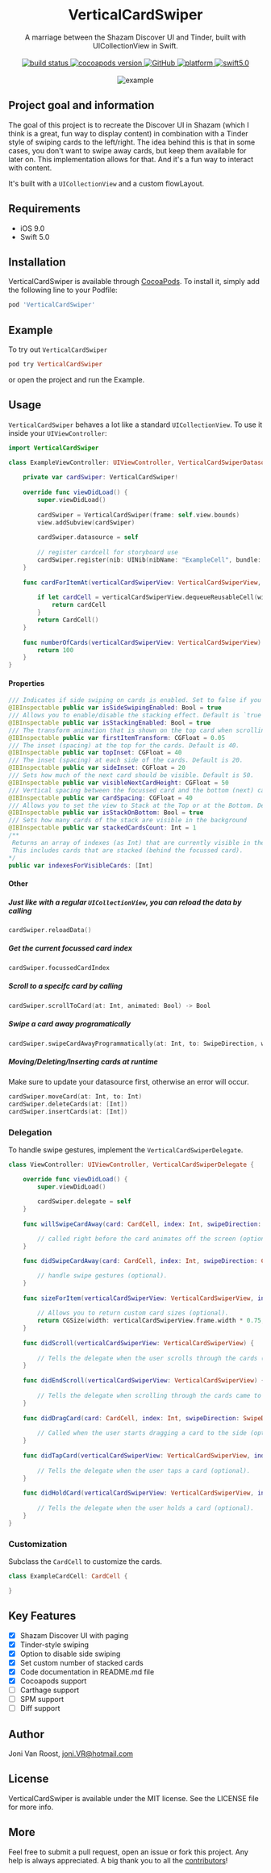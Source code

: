 <h1 align="center"> VerticalCardSwiper </h1>

<div align="center">
    A marriage between the Shazam Discover UI and Tinder, built with UICollectionView in Swift.
</div>

<br/>

<div align="center">
    <!-- build status -->
    <a href="https://travis-ci.org/JoniVR/VerticalCardSwiper">
        <img src="https://travis-ci.org/JoniVR/VerticalCardSwiper.svg?branch=master"  alt="build status">
    </a>
    <!-- pod version -->
    <a href="https://cocoapods.org/pods/VerticalCardSwiper">
        <img src="https://img.shields.io/cocoapods/v/VerticalCardSwiper.svg?style=flat"  alt="cocoapods version">
    </a>
    <!-- license -->
    <a href="https://github.com/JoniVR/VerticalCardSwiper/blob/master/LICENSE">
        <img alt="GitHub" src="https://img.shields.io/github/license/JoniVR/VerticalCardSwiper.svg">
    </a>
    <!-- platform -->
    <a href="https://cocoapods.org/pods/VerticalCardSwiper">
        <img src="https://img.shields.io/cocoapods/p/VerticalCardSwiper.svg?style=flat?" alt="platform">
    </a>
    <a href="https://swift.org/blog/swift-5-released/">
        <img src="https://img.shields.io/badge/swift-5.0-brightgreen.svg" alt="swift5.0">
    </a>
</div>

<br/>
  
<div align="center">
  <img src="./example.gif" alt="example">
</div>

## Project goal and information
The goal of this project is to recreate the Discover UI in Shazam (which I think is a great, fun way to display content) in combination with a Tinder style of swiping cards to the left/right.
The idea behind this is that in some cases, you don't want to swipe away cards, but keep them available for later on. This implementation allows for that. And it's a fun way to interact with content.

It's built with a `UICollectionView` and a custom flowLayout.

## Requirements
* iOS 9.0
* Swift 5.0

## Installation
VerticalCardSwiper is available through [CocoaPods](https://cocoapods.org). To install
it, simply add the following line to your Podfile:

```ruby
pod 'VerticalCardSwiper'
```

## Example
To try out `VerticalCardSwiper`

```ruby
pod try VerticalCardSwiper
```

or open the project and run the Example.

## Usage
`VerticalCardSwiper` behaves a lot like a standard `UICollectionView`. 
To use it inside your `UIViewController`:

```swift
import VerticalCardSwiper

class ExampleViewController: UIViewController, VerticalCardSwiperDatasource {
    
    private var cardSwiper: VerticalCardSwiper!
    
    override func viewDidLoad() {
        super.viewDidLoad()
        
        cardSwiper = VerticalCardSwiper(frame: self.view.bounds)
        view.addSubview(cardSwiper)
        
        cardSwiper.datasource = self
        
        // register cardcell for storyboard use
        cardSwiper.register(nib: UINib(nibName: "ExampleCell", bundle: nil), forCellWithReuseIdentifier: "ExampleCell")
    }
    
    func cardForItemAt(verticalCardSwiperView: VerticalCardSwiperView, cardForItemAt index: Int) -> CardCell {
        
        if let cardCell = verticalCardSwiperView.dequeueReusableCell(withReuseIdentifier: "ExampleCell", for: index) as? ExampleCardCell {
            return cardCell
        }
        return CardCell()
    }
    
    func numberOfCards(verticalCardSwiperView: VerticalCardSwiperView) -> Int {
        return 100
    }
}
```

#### Properties
```swift
/// Indicates if side swiping on cards is enabled. Set to false if you don't want side swiping. Default is `true`.
@IBInspectable public var isSideSwipingEnabled: Bool = true
/// Allows you to enable/disable the stacking effect. Default is `true` (enabled).
@IBInspectable public var isStackingEnabled: Bool = true
/// The transform animation that is shown on the top card when scrolling through the cards. Default is 0.05.
@IBInspectable public var firstItemTransform: CGFloat = 0.05
/// The inset (spacing) at the top for the cards. Default is 40.
@IBInspectable public var topInset: CGFloat = 40
/// The inset (spacing) at each side of the cards. Default is 20.
@IBInspectable public var sideInset: CGFloat = 20
/// Sets how much of the next card should be visible. Default is 50.
@IBInspectable public var visibleNextCardHeight: CGFloat = 50
/// Vertical spacing between the focussed card and the bottom (next) card. Default is 40.
@IBInspectable public var cardSpacing: CGFloat = 40
/// Allows you to set the view to Stack at the Top or at the Bottom. Default is true.
@IBInspectable public var isStackOnBottom: Bool = true
/// Sets how many cards of the stack are visible in the background
@IBInspectable public var stackedCardsCount: Int = 1
/** 
 Returns an array of indexes (as Int) that are currently visible in the `VerticalCardSwiperView`.
 This includes cards that are stacked (behind the focussed card).
*/
public var indexesForVisibleCards: [Int]
```

#### Other
##### Just like with a regular `UICollectionView`, you can reload the data by calling
```swift
cardSwiper.reloadData()
```

##### Get the current focussed card index
```swift
cardSwiper.focussedCardIndex
```

##### Scroll to a specifc card by calling
```swift
cardSwiper.scrollToCard(at: Int, animated: Bool) -> Bool
```

##### Swipe a card away programatically
```swift
cardSwiper.swipeCardAwayProgrammatically(at: Int, to: SwipeDirection, withDuration: TimeInterval = 0.3) -> Bool
```

##### Moving/Deleting/Inserting cards at runtime
Make sure to update your datasource first, otherwise an error will occur.
```swift
cardSwiper.moveCard(at: Int, to: Int)
cardSwiper.deleteCards(at: [Int])
cardSwiper.insertCards(at: [Int])
```

### Delegation
To handle swipe gestures, implement the `VerticalCardSwiperDelegate`.

```swift
class ViewController: UIViewController, VerticalCardSwiperDelegate {

    override func viewDidLoad() {
        super.viewDidLoad()

        cardSwiper.delegate = self
    }
    
    func willSwipeCardAway(card: CardCell, index: Int, swipeDirection: CellSwipeDirection) {
    
        // called right before the card animates off the screen (optional).
    }

    func didSwipeCardAway(card: CardCell, index: Int, swipeDirection: CellSwipeDirection) {

        // handle swipe gestures (optional).
    }
    
    func sizeForItem(verticalCardSwiperView: VerticalCardSwiperView, index: Int) -> CGSize {
    
        // Allows you to return custom card sizes (optional).
        return CGSize(width: verticalCardSwiperView.frame.width * 0.75, height: verticalCardSwiperView.frame.height * 0.75)
    }
    
    func didScroll(verticalCardSwiperView: VerticalCardSwiperView) {
    
        // Tells the delegate when the user scrolls through the cards (optional).
    }
    
    func didEndScroll(verticalCardSwiperView: VerticalCardSwiperView) {
    
        // Tells the delegate when scrolling through the cards came to an end (optional).
    }
    
    func didDragCard(card: CardCell, index: Int, swipeDirection: SwipeDirection) {
    
        // Called when the user starts dragging a card to the side (optional).
    }
    
    func didTapCard(verticalCardSwiperView: VerticalCardSwiperView, index: Int) {
    
        // Tells the delegate when the user taps a card (optional).
    }
    
    func didHoldCard(verticalCardSwiperView: VerticalCardSwiperView, index: Int, state: UIGestureRecognizer.State) {
    
        // Tells the delegate when the user holds a card (optional).
    }
}
```

### Customization
Subclass the `CardCell` to customize the cards.
```swift
class ExampleCardCell: CardCell {

}
```

## Key Features
- [x] Shazam Discover UI with paging
- [x] Tinder-style swiping
- [x] Option to disable side swiping
- [x] Set custom number of stacked cards
- [x] Code documentation in README.md file
- [x] Cocoapods support
- [ ] Carthage support
- [ ] SPM support
- [ ] Diff support

## Author
Joni Van Roost, joni.VR@hotmail.com

## License
VerticalCardSwiper is available under the MIT license. See the LICENSE file for more info.

## More
Feel free to submit a pull request, open an issue or fork this project. Any help is always appreciated.
A big thank you to all the [contributors](https://github.com/JoniVR/VerticalCardSwiper/graphs/contributors)! 
